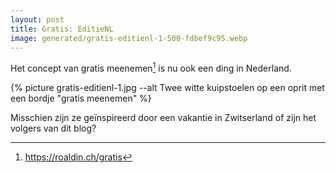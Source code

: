 ```yaml
---
layout: post
title: Gratis: EditieNL
image: generated/gratis-editienl-1-500-fdbef9c95.webp
---
```


Het concept van gratis meenemen[^1] is nu ook een ding in Nederland.

{% picture gratis-editienl-1.jpg --alt Twee witte kuipstoelen op een oprit met een bordje "gratis meenemen" %}

Misschien zijn ze geïnspireerd door een vakantie in Zwitserland of zijn het volgers van dit blog?

[^1]: <https://roaldin.ch/gratis>
